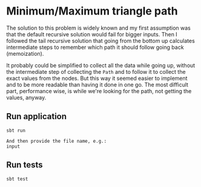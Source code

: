 # Minimum/Maximum triangle path

The solution to this problem is widely known and my first assumption was that the
default recursive solution would fail for bigger inputs. Then I followed
the tail recursive solution that going from the bottom up calculates intermediate
steps to remember which path it should follow going back (memoization).

It probably could be simplified to collect all the data while going up, without the
intermediate step of collecting the `Path` and to follow it to collect the exact
values from the nodes. But this way it seemed easier to implement and to be
more readable than having it done in one go. The most difficult part, performance
wise, is while we're looking for the path, not getting the values, anyway.

## Run application

```shell
sbt run

And then provide the file name, e.g.:
input
```

## Run tests

```shell
sbt test
```

